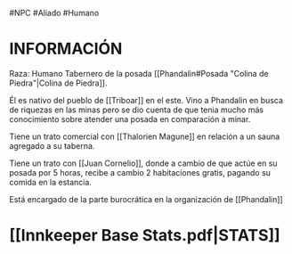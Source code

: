 #NPC #Aliado #Humano
# INFORMACIÓN 
Raza: Humano
Tabernero de la posada [[Phandalin#Posada "Colina de Piedra"|Colina de Piedra]].

Él es nativo del pueblo de [[Triboar]] en el este. Vino a Phandalin en busca de riquezas en las minas pero se dio cuenta de que tenia mucho más conocimiento sobre atender una posada en comparación a minar.

Tiene un trato comercial con [[Thalorien Magune]] en relación a un sauna agregado a su taberna.

Tiene un trato con [[Juan Cornelio]], donde a cambio de que actúe en su posada por 5 horas, recibe a cambio 2 habitaciones gratis, pagando su comida en la estancia.

Está encargado de la parte burocrática en la organización de [[Phandalin]]
# [[Innkeeper Base Stats.pdf|STATS]]